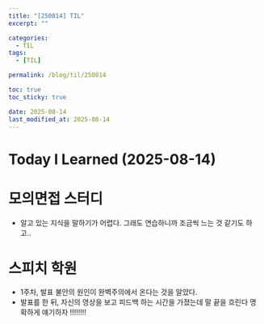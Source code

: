 ```yaml
---
title: "[250814] TIL"
excerpt: ""

categories:
  - TIL
tags:
  - [TIL]

permalink: /blog/til/250814

toc: true
toc_sticky: true

date: 2025-08-14
last_modified_at: 2025-08-14
---
```


# Today I Learned (2025-08-14)

# 모의면접 스터디

- 알고 있는 지식을 말하기가 어렵다. 그래도 연습하니까 조금씩 느는 것 같기도 하고..

# 스피치 학원

- 1주차, 발표 불안의 원인이 완벽주의에서 온다는 것을 알았다.
- 발표를 한 뒤, 자신의 영상을 보고 피드백 하는 시간을 가졌는데 말 끝을 흐린다 명확하게 얘기하자 !!!!!!!!
